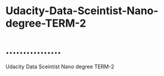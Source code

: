 # Udacity-Data-Sceintist-Nano-degree-TERM-2
# ................
Udacity Data Sceintist Nano degree TERM-2 
